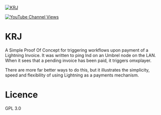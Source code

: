
[![KRJ](http://img.youtube.com/vi/uhBFoG40qGA/0.jpg)](http://www.youtube.com/watch?v=uhBFoG40qGA "Video Title")

[![YouTube Channel Views](https://img.shields.io/youtube/channel/views/UCz5BOU9J9pB_O0B8-rDjCWQ?label=YouTube&style=social)](https://www.youtube.com/channel/UCz5BOU9J9pB_O0B8-rDjCWQ)

# KRJ

A Simple Proof Of Concept for triggering workflows upon payment of a Lightning Invoice. It was written to ping lnd on an Umbrel node on the LAN. When it sees that a pending invoice has been paid, it triggers omxplayer. 

There are more far better ways to do this, but it illustrates the simplicity, speed and flexibility of using Lightning as a payments mechanism.

# Licence

GPL 3.0
